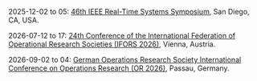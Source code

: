 2025-12-02 to 05: [46th IEEE Real-Time Systems Symposium](https://rtss.ieee.org/ "RTSS 2025 focuses on real-time systems, with applications in physics experiments. Topics include real-time data processing, scheduling algorithms, and embedded systems. Discussions cover control systems for accelerators and detectors, emphasizing low-latency solutions for high-energy physics data acquisition."), San Diego, CA, USA.

2026-07-12 to 17: [24th Conference of the International Federation of Operational Research Societies (IFORS 2026)](https://www.ifors2026.at/home/ "IFORS 2026 focuses on operational research, covering optimization, decision analysis, and simulation. Topics include applications in logistics, healthcare, and energy systems, emphasizing computational and analytical methods for solving complex operational and management problems."), Vienna, Austria.

2026-09-02 to 04: [German Operations Research Society International Conference on Operations Research (OR 2026)](https://or2026.de/ "OR 2026 focuses on operations research, covering optimization, simulation, and decision theory. Topics include applications in supply chain management, healthcare, and energy systems, emphasizing computational and analytical methods for solving complex operational challenges."), Passau, Germany.

